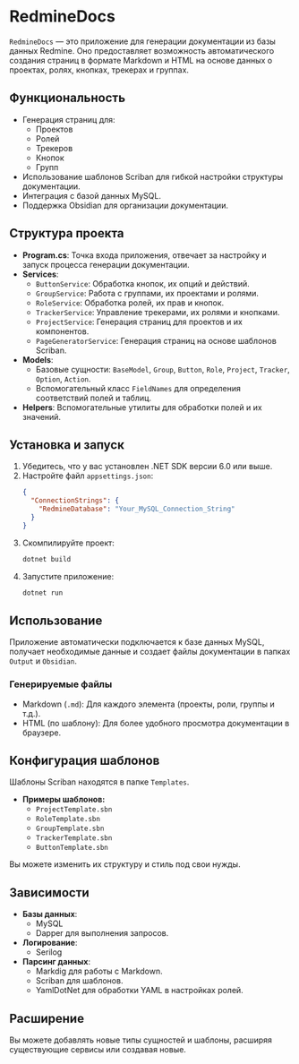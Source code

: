 # RedmineDocs

`RedmineDocs` — это приложение для генерации документации из базы данных Redmine. Оно предоставляет возможность автоматического создания страниц в формате Markdown и HTML на основе данных о проектах, ролях, кнопках, трекерах и группах.

## Функциональность

- Генерация страниц для:
  - Проектов
  - Ролей
  - Трекеров
  - Кнопок
  - Групп
- Использование шаблонов Scriban для гибкой настройки структуры документации.
- Интеграция с базой данных MySQL.
- Поддержка Obsidian для организации документации.

## Структура проекта

- **Program.cs**: Точка входа приложения, отвечает за настройку и запуск процесса генерации документации.
- **Services**:
  - `ButtonService`: Обработка кнопок, их опций и действий.
  - `GroupService`: Работа с группами, их проектами и ролями.
  - `RoleService`: Обработка ролей, их прав и кнопок.
  - `TrackerService`: Управление трекерами, их ролями и кнопками.
  - `ProjectService`: Генерация страниц для проектов и их компонентов.
  - `PageGeneratorService`: Генерация страниц на основе шаблонов Scriban.
- **Models**:
  - Базовые сущности: `BaseModel`, `Group`, `Button`, `Role`, `Project`, `Tracker`, `Option`, `Action`.
  - Вспомогательный класс `FieldNames` для определения соответствий полей и таблиц.
- **Helpers**: Вспомогательные утилиты для обработки полей и их значений.

## Установка и запуск

1. Убедитесь, что у вас установлен .NET SDK версии 6.0 или выше.
2. Настройте файл `appsettings.json`:
   ```json
   {
     "ConnectionStrings": {
       "RedmineDatabase": "Your_MySQL_Connection_String"
     }
   }
   ```
3. Скомпилируйте проект:
   ```bash
   dotnet build
   ```
4. Запустите приложение:
   ```bash
   dotnet run
   ```

## Использование

Приложение автоматически подключается к базе данных MySQL, получает необходимые данные и создает файлы документации в папках `Output` и `Obsidian`.

### Генерируемые файлы
- Markdown (`.md`): Для каждого элемента (проекты, роли, группы и т.д.).
- HTML (по шаблону): Для более удобного просмотра документации в браузере.

## Конфигурация шаблонов

Шаблоны Scriban находятся в папке `Templates`.

- **Примеры шаблонов:**
  - `ProjectTemplate.sbn`
  - `RoleTemplate.sbn`
  - `GroupTemplate.sbn`
  - `TrackerTemplate.sbn`
  - `ButtonTemplate.sbn`

Вы можете изменить их структуру и стиль под свои нужды.

## Зависимости

- **Базы данных**:
  - MySQL
  - Dapper для выполнения запросов.
- **Логирование**:
  - Serilog
- **Парсинг данных**:
  - Markdig для работы с Markdown.
  - Scriban для шаблонов.
  - YamlDotNet для обработки YAML в настройках ролей.

## Расширение

Вы можете добавлять новые типы сущностей и шаблоны, расширяя существующие сервисы или создавая новые.
